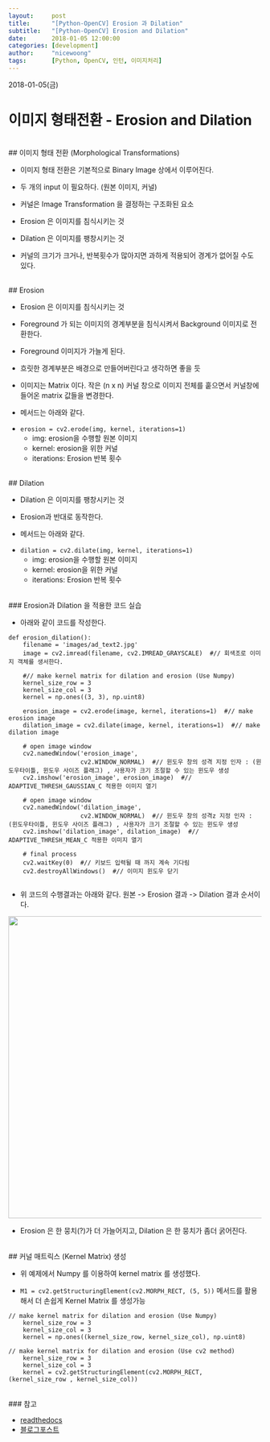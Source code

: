 ```yaml
---
layout:     post
title:      "[Python-OpenCV] Erosion 과 Dilation"
subtitle:   "[Python-OpenCV] Erosion and Dilation" 
date:       2018-01-05 12:00:00
categories: [development]
author:     "nicewoong"
tags:       [Python, OpenCV, 인턴, 이미지처리]
---
```




2018-01-05(금)

# 이미지 형태전환 - Erosion and Dilation  

<br>
## 이미지 형태 전환 (Morphological Transformations)

- 이미지 형태 전환은 기본적으로 Binary Image 상에서 이루어진다. 

- 두 개의 input 이 필요하다. (원본 이미지, 커널)

- 커널은 Image Transformation 을 결정하는 구조화된 요소

- Erosion 은 이미지를 침식시키는 것

- Dilation 은 이미지를 팽창시키는 것

- 커널의 크기가 크거나, 반복횟수가 많아지면 과하게 적용되어 경계가 없어질 수도 있다. 

<br>
## Erosion

- Erosion 은 이미지를 침식시키는 것

- Foreground 가 되는 이미지의 경계부분을 침식시켜서 Background 이미지로 전환한다. 

- Foreground 이미지가 가늘게 된다. 

- 흐릿한 경계부분은 배경으로 만들어버린다고 생각하면 좋을 듯 

- 이미지는 Matrix 이다. 작은 (n x n) 커널 창으로 이미지 전체를 훝으면서 커널창에 들어온 matrix 값들을 변경한다. 

- 메서드는 아래와 같다. 


* ```erosion = cv2.erode(img, kernel, iterations=1)```
  * img: erosion을 수행할 원본 이미지
  * kernel: erosion을 위한 커널
  * iterations: Erosion 반복 횟수


<br>
## Dilation

- Dilation 은 이미지를 팽창시키는 것

- Erosion과 반대로 동작한다. 

- 메서드는 아래와 같다. 

* ```dilation = cv2.dilate(img, kernel, iterations=1)```
  * img: erosion을 수행할 원본 이미지
  * kernel: erosion을 위한 커널
  * iterations: Erosion 반복 횟수


<br>
### Erosion과 Dilation 을 적용한 코드 실습

- 아래와 같이 코드를 작성한다. 


```
def erosion_dilation():
    filename = 'images/ad_text2.jpg'
    image = cv2.imread(filename, cv2.IMREAD_GRAYSCALE)  #// 회색조로 이미지 객체를 생서한다.

    #// make kernel matrix for dilation and erosion (Use Numpy)
    kernel_size_row = 3
    kernel_size_col = 3
    kernel = np.ones((3, 3), np.uint8)

    erosion_image = cv2.erode(image, kernel, iterations=1)  #// make erosion image
    dilation_image = cv2.dilate(image, kernel, iterations=1)  #// make dilation image

    # open image window
    cv2.namedWindow('erosion_image',
                    cv2.WINDOW_NORMAL)  #// 윈도우 창의 성격 지정 인자 : (윈도우타이틀, 윈도우 사이즈 플래그) , 사용자가 크기 조절할 수 있는 윈도우 생성
    cv2.imshow('erosion_image', erosion_image)  #// ADAPTIVE_THRESH_GAUSSIAN_C 적용한 이미지 열기

    # open image window
    cv2.namedWindow('dilation_image',
                    cv2.WINDOW_NORMAL)  #// 윈도우 창의 성격z 지정 인자 : (윈도우타이틀, 윈도우 사이즈 플래그) , 사용자가 크기 조절할 수 있는 윈도우 생성
    cv2.imshow('dilation_image', dilation_image)  #// ADAPTIVE_THRESH_MEAN_C 적용한 이미지 열기

    # final process
    cv2.waitKey(0)  #// 키보드 입력될 때 까지 계속 기다림
    cv2.destroyAllWindows()  #// 이미지 윈도우 닫기
    

```

- 위 코드의 수행결과는 아래와 같다. 원본 -> Erosion 결과 -> Dilation 결과 순서이다. 


<img src="{{ site.url }}/assets/erosion_dilation_result.png" style="width: 600px;"/>

- Erosion 은 한 뭉치(?)가 더 가늘어지고, Dilation 은 한 뭉치가 좀더 굵어진다.





<br>
## 커널 매트릭스 (Kernel Matrix) 생성

- 위 예제에서 Numpy 를 이용하여 kernel matrix 를 생성했다. 

- ```M1 = cv2.getStructuringElement(cv2.MORPH_RECT, (5, 5))``` 메서드를 활용해서 더 손쉽게 Kernel Matrix 를 생성가능 

```
// make kernel matrix for dilation and erosion (Use Numpy)
    kernel_size_row = 3
    kernel_size_col = 3
    kernel = np.ones((kernel_size_row, kernel_size_col), np.uint8)

// make kernel matrix for dilation and erosion (Use cv2 method)
    kernel_size_row = 3
    kernel_size_col = 3
    kernel = cv2.getStructuringElement(cv2.MORPH_RECT, (kernel_size_row , kernel_size_col))
```






<br>
### 참고

* [readthedocs](http://opencv-python.readthedocs.io/en/latest/doc/12.imageMorphological/imageMorphological.html?highlight=erosion)
* [블로그포스트](http://blog.naver.com/PostView.nhn?blogId=samsjang&logNo=220505815055&parentCategoryNo=&categoryNo=66&viewDate=&isShowPopularPosts=false&from=postList)
 